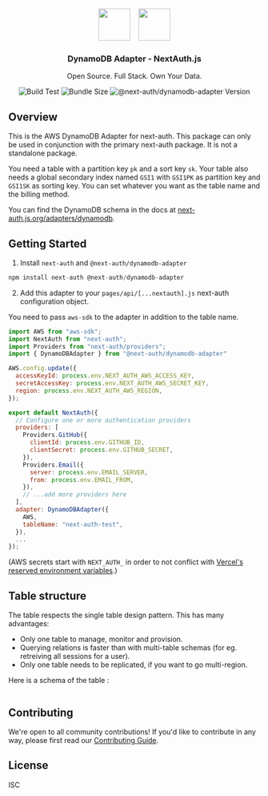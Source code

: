 <p align="center">
   <br/>
   <a href="https://next-auth.js.org" target="_blank"><img height="64px" src="https://next-auth.js.org/img/logo/logo-sm.png" /></a>&nbsp;&nbsp;&nbsp;&nbsp;<img height="64px" src="https://raw.githubusercontent.com/nextauthjs/adapters/canary/packages/dynamodb/logo.png" />
   <h3 align="center"><b>DynamoDB Adapter</b> - NextAuth.js</h3>
   <p align="center">
   Open Source. Full Stack. Own Your Data.
   </p>
   <p align="center" style="align: center;">
      <img src="https://github.com/nextauthjs/adapters/actions/workflows/canary.yml/badge.svg" alt="Build Test" />
      <img src="https://img.shields.io/bundlephobia/minzip/@next-auth/dynamodb-adapter" alt="Bundle Size"/>
      <img src="https://img.shields.io/npm/v/@next-auth/dynamodb-adapter" alt="@next-auth/dynamodb-adapter Version" />
   </p>
</p>

## Overview

This is the AWS DynamoDB Adapter for next-auth. This package can only be used in conjunction with the primary next-auth package. It is not a standalone package.

You need a table with a partition key `pk` and a sort key `sk`. Your table also needs a global secondary index named `GSI1` with `GSI1PK` as partition key and `GSI1SK` as sorting key. You can set whatever you want as the table name and the billing method.

You can find the DynamoDB schema in the docs at [next-auth.js.org/adapters/dynamodb](https://next-auth.js.org/adapters/dynamodb).

## Getting Started

1. Install `next-auth` and `@next-auth/dynamodb-adapter`

```js
npm install next-auth @next-auth/dynamodb-adapter
```

2. Add this adapter to your `pages/api/[...nextauth].js` next-auth configuration object.

You need to pass `aws-sdk` to the adapter in addition to the table name.

```js
import AWS from "aws-sdk";
import NextAuth from "next-auth";
import Providers from "next-auth/providers";
import { DynamoDBAdapter } from "@next-auth/dynamodb-adapter"

AWS.config.update({
  accessKeyId: process.env.NEXT_AUTH_AWS_ACCESS_KEY,
  secretAccessKey: process.env.NEXT_AUTH_AWS_SECRET_KEY,
  region: process.env.NEXT_AUTH_AWS_REGION,
});

export default NextAuth({
  // Configure one or more authentication providers
  providers: [
    Providers.GitHub({
      clientId: process.env.GITHUB_ID,
      clientSecret: process.env.GITHUB_SECRET,
    }),
    Providers.Email({
      server: process.env.EMAIL_SERVER,
      from: process.env.EMAIL_FROM,
    }),
    // ...add more providers here
  ],
  adapter: DynamoDBAdapter({
    AWS,
    tableName: "next-auth-test",
  }),
  ...
});
```

(AWS secrets start with `NEXT_AUTH_` in order to not conflict with [Vercel's reserved environment variables](https://vercel.com/docs/environment-variables#reserved-environment-variables).)

## Table structure

The table respects the single table design pattern. This has many advantages:

- Only one table to manage, monitor and provision.
- Querying relations is faster than with multi-table schemas (for eg. retreiving all sessions for a user).
- Only one table needs to be replicated, if you want to go multi-region.

Here is a schema of the table :

<p align="center">
    <img src="https://i.imgur.com/hGZtWDq.png" alt="">
</p>

## Contributing

We're open to all community contributions! If you'd like to contribute in any way, please first read our [Contributing Guide](https://github.com/nextauthjs/adapters/blob/canary/CONTRIBUTING.md).

## License

ISC
